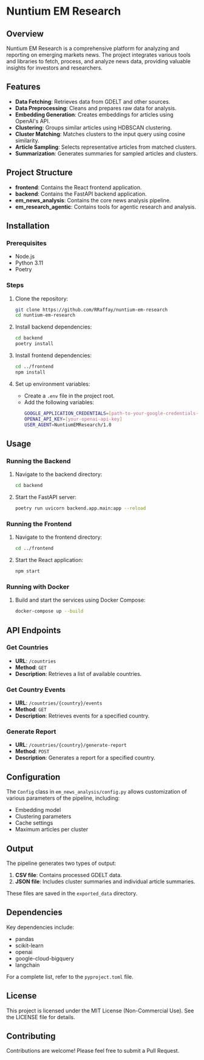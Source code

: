 # Nuntium EM Research

## Overview

Nuntium EM Research is a comprehensive platform for analyzing and reporting on emerging markets news. The project integrates various tools and libraries to fetch, process, and analyze news data, providing valuable insights for investors and researchers.

## Features

- **Data Fetching**: Retrieves data from GDELT and other sources.
- **Data Preprocessing**: Cleans and prepares raw data for analysis.
- **Embedding Generation**: Creates embeddings for articles using OpenAI's API.
- **Clustering**: Groups similar articles using HDBSCAN clustering.
- **Cluster Matching**: Matches clusters to the input query using cosine similarity.
- **Article Sampling**: Selects representative articles from matched clusters.
- **Summarization**: Generates summaries for sampled articles and clusters.

## Project Structure

- **frontend**: Contains the React frontend application.
- **backend**: Contains the FastAPI backend application.
- **em_news_analysis**: Contains the core news analysis pipeline.
- **em_research_agentic**: Contains tools for agentic research and analysis.

## Installation

### Prerequisites

- Node.js
- Python 3.11
- Poetry

### Steps

1. Clone the repository:
    ```sh
    git clone https://github.com/RRaffay/nuntium-em-research
    cd nuntium-em-research
    ```

2. Install backend dependencies:
    ```sh
    cd backend
    poetry install
    ```

3. Install frontend dependencies:
    ```sh
    cd ../frontend
    npm install
    ```

4. Set up environment variables:
    - Create a `.env` file in the project root.
    - Add the following variables:
        ```sh
        GOOGLE_APPLICATION_CREDENTIALS=[path-to-your-google-credentials-file]
        OPENAI_API_KEY=[your-openai-api-key]
        USER_AGENT=NuntiumEMResearch/1.0
        ```

## Usage

### Running the Backend

1. Navigate to the backend directory:
    ```sh
    cd backend
    ```

2. Start the FastAPI server:
    ```sh
    poetry run uvicorn backend.app.main:app --reload
    ```

### Running the Frontend

1. Navigate to the frontend directory:
    ```sh
    cd ../frontend
    ```

2. Start the React application:
    ```sh
    npm start
    ```

### Running with Docker

1. Build and start the services using Docker Compose:
    ```sh
    docker-compose up --build
    ```

## API Endpoints

### Get Countries

- **URL**: `/countries`
- **Method**: `GET`
- **Description**: Retrieves a list of available countries.

### Get Country Events

- **URL**: `/countries/{country}/events`
- **Method**: `GET`
- **Description**: Retrieves events for a specified country.

### Generate Report

- **URL**: `/countries/{country}/generate-report`
- **Method**: `POST`
- **Description**: Generates a report for a specified country.

## Configuration

The `Config` class in `em_news_analysis/config.py` allows customization of various parameters of the pipeline, including:

- Embedding model
- Clustering parameters
- Cache settings
- Maximum articles per cluster

## Output

The pipeline generates two types of output:

1. **CSV file**: Contains processed GDELT data.
2. **JSON file**: Includes cluster summaries and individual article summaries.

These files are saved in the `exported_data` directory.

## Dependencies

Key dependencies include:

- pandas
- scikit-learn
- openai
- google-cloud-bigquery
- langchain

For a complete list, refer to the `pyproject.toml` file.

## License

This project is licensed under the MIT License (Non-Commercial Use). See the LICENSE file for details.

## Contributing

Contributions are welcome! Please feel free to submit a Pull Request.